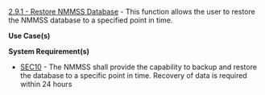 

<a href="https://dev.azure.com/Link-Technologies/NMMSS%20Requirements/_workitems/edit/838/" target="_blank">2.9.1 - Restore NMMSS Database</a> - This function allows the user to restore the NMMSS database to a specified point in time.

**Use Case(s)**

**System Requirement(s)**

-  <a href="https://dev.azure.com/Link-Technologies/NMMSS%20Requirements/_workitems/edit/107/" target="_blank">SEC10</a> - The NMMSS shall provide the capability to backup and restore the database to a specific point in time. Recovery of data is required within 24 hours